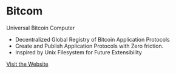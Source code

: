 # Bitcom

Universal Bitcoin Computer

- Decentralized Global Registry of Bitcoin Application Protocols
- Create and Publish Application Protocols with Zero friction.
- Inspired by Unix Filesystem for Future Extensibility

[Visit the Website](https://bitcom.bitdb.network)

